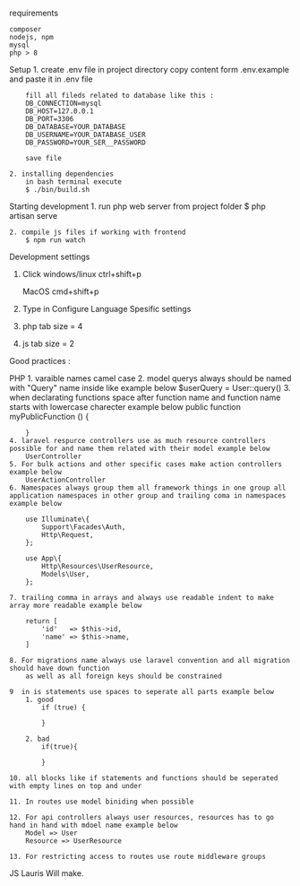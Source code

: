 requirements

    composer
    nodejs, npm
    mysql
    php > 8

Setup 
    1.
        create .env file in project directory
        copy content form .env.example and paste it in .env file

        fill all fileds related to database like this : 
        DB_CONNECTION=mysql
        DB_HOST=127.0.0.1
        DB_PORT=3306
        DB_DATABASE=YOUR_DATABASE
        DB_USERNAME=YOUR_DATABASE_USER
        DB_PASSWORD=YOUR_SER__PASSWORD

        save file

    2. installing dependencies 
        in bash terminal execute 
        $ ./bin/build.sh

Starting development 
    1. run php web server from project folder
        $ php artisan serve
    
    2. compile js files if working with frontend
        $ npm run watch 

Development settings 

1. Click
    windows/linux
        ctrl+shift+p 

    MacOS 
        cmd+shift+p

2. Type in 
    Configure Language Spesific settings

3. php tab size = 4

4. js tab size = 2 


Good practices : 

PHP
    1. varaible names camel case
    2. model querys always should be named with "Query" name inside like example below
        $userQuery = User::query()
    3. when declarating functions space after function name and function name starts with lowercase charecter example below 
        public function myPublicFunction ()
        {

        }
    4. laravel respurce controllers use as much resource controllers possible for and name them related with their model example below 
        UserController 
    5. For bulk actions and other specific cases make action controllers example below 
        UserActionController
    6. Namespaces always group them all framework things in one group all application namespaces in other group and trailing coma in namespaces example below

        use Illuminate\{
            Support\Facades\Auth,
            Http\Request,
        };

        use App\{
            Http\Resources\UserResource,
            Models\User,
        };

    7. trailing comma in arrays and always use readable indent to make array more readable example below

        return [
            'id'   => $this->id,
            'name' => $this->name,
        ]

    8. For migrations name always use laravel convention and all migration should have down function 
        as well as all foreign keys should be constrained

    9  in is statements use spaces to seperate all parts example below
        1. good 
            if (true) {

            }

        2. bad 
            if(true){

            }

    10. all blocks like if statements and functions should be seperated with empty lines on top and under

    11. In routes use model biniding when possible

    12. For api controllers always user resources, resources has to go hand in hand with mdoel name example below
        Model => User
        Resource => UserResource
    
    13. For restricting access to routes use route middleware groups

JS Lauris Will make.


